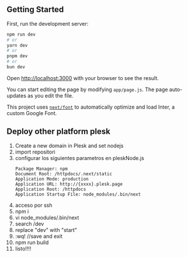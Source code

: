 ## Getting Started

First, run the development server:

```bash
npm run dev
# or
yarn dev
# or
pnpm dev
# or
bun dev
```

Open [http://localhost:3000](http://localhost:3000) with your browser to see the result.

You can start editing the page by modifying `app/page.js`. The page auto-updates as you edit the file.

This project uses [`next/font`](https://nextjs.org/docs/basic-features/font-optimization) to automatically optimize and load Inter, a custom Google Font.


## Deploy other platform plesk

1. Create a new domain in Plesk and set nodejs
2. import repositori
3. configurar los siguientes parametros en pleskNode.js 
   ```Version: node v21.7.1
   Package Manager: npm  
   Document Root: /httpdocs/.next/static    
   Application Mode: production
   Application URL: http://{xxxx}.plesk.page
   Application Root: /httpdocs 
   Application Startup File: node_modules/.bin/next
   ```
4. acceso por ssh
5. npm i
6. vi node_modules/.bin/next
7. search /dev
8. replace "dev" with "start"
9. :wq! //save and exit
10. npm run build
11. listo!!!!  
